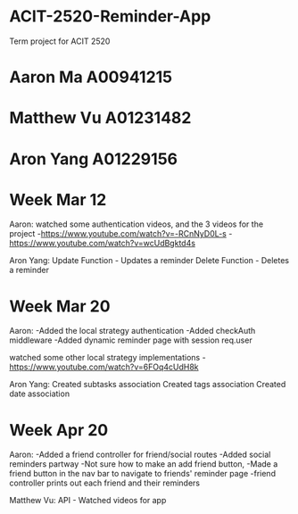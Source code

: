 # ACIT-2520-Reminder-App
Term project for ACIT 2520
# Aaron Ma A00941215
# Matthew Vu A01231482
# Aron Yang A01229156

# Week Mar 12
Aaron:
watched some authentication videos, and the 3 videos for the project
-https://www.youtube.com/watch?v=-RCnNyD0L-s
-https://www.youtube.com/watch?v=wcUdBgktd4s

Aron Yang: Update Function - Updates a reminder Delete Function - Deletes a reminder 

# Week Mar 20
Aaron:
-Added the local strategy authentication
-Added checkAuth middleware
-Added dynamic reminder page with session req.user

watched some other local strategy implementations
-https://www.youtube.com/watch?v=6FOq4cUdH8k

Aron Yang: Created subtasks association Created tags association Created date association

# Week Apr 20
Aaron:
-Added a friend controller for friend/social routes
-Added social reminders partway
-Not sure how to make an add friend button, 
-Made a friend button in the nav bar to navigate to friends' reminder page
-friend controller prints out each friend and their reminders

Matthew Vu: API - Watched videos for app

